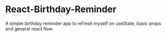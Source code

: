 # React-Birthday-Reminder
A simple birthday reminder app to refresh myself on useState, basic props and general react flow. 
